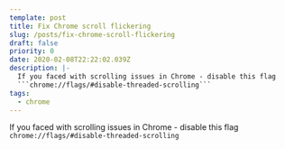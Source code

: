 ```yaml
---
template: post
title: Fix Chrome scroll flickering
slug: /posts/fix-chrome-scroll-flickering
draft: false
priority: 0
date: 2020-02-08T22:22:02.039Z
description: |-
  If you faced with scrolling issues in Chrome - disable this flag 
  ```chrome://flags/#disable-threaded-scrolling```
tags:
  - chrome
---
```


If you faced with scrolling issues in Chrome - disable this flag `chrome://flags/#disable-threaded-scrolling`
